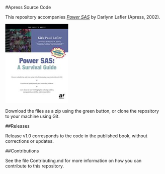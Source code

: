 #Apress Source Code

This repository accompanies [*Power SAS*](http://www.apress.com/9781590590669) by Darlynn Lafler (Apress, 2002).

![Cover image](9781590590669.jpg)

Download the files as a zip using the green button, or clone the repository to your machine using Git.

##Releases

Release v1.0 corresponds to the code in the published book, without corrections or updates.

##Contributions

See the file Contributing.md for more information on how you can contribute to this repository.
